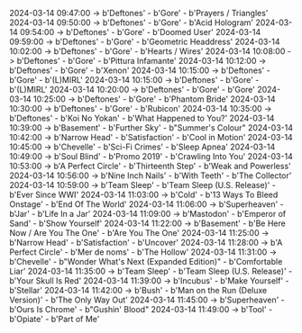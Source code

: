 2024-03-14 09:47:00 -> b'Deftones' - b'Gore' - b'Prayers / Triangles'
2024-03-14 09:50:00 -> b'Deftones' - b'Gore' - b'Acid Hologram'
2024-03-14 09:54:00 -> b'Deftones' - b'Gore' - b'Doomed User'
2024-03-14 09:59:00 -> b'Deftones' - b'Gore' - b'Geometric Headdress'
2024-03-14 10:02:00 -> b'Deftones' - b'Gore' - b'Hearts / Wires'
2024-03-14 10:08:00 -> b'Deftones' - b'Gore' - b'Pittura Infamante'
2024-03-14 10:12:00 -> b'Deftones' - b'Gore' - b'Xenon'
2024-03-14 10:15:00 -> b'Deftones' - b'Gore' - b'(L)MIRL'
2024-03-14 10:15:00 -> b'Deftones' - b'Gore' - b'(L)MIRL'
2024-03-14 10:20:00 -> b'Deftones' - b'Gore' - b'Gore'
2024-03-14 10:25:00 -> b'Deftones' - b'Gore' - b'Phantom Bride'
2024-03-14 10:30:00 -> b'Deftones' - b'Gore' - b'Rubicon'
2024-03-14 10:35:00 -> b'Deftones' - b'Koi No Yokan' - b'What Happened to You?'
2024-03-14 10:39:00 -> b'Basement' - b'Further Sky' - b"Summer's Colour"
2024-03-14 10:42:00 -> b'Narrow Head' - b'Satisfaction' - b'Cool in Motion'
2024-03-14 10:45:00 -> b'Chevelle' - b'Sci-Fi Crimes' - b'Sleep Apnea'
2024-03-14 10:49:00 -> b'Soul Blind' - b'Promo 2019' - b'Crawling Into You'
2024-03-14 10:53:00 -> b'A Perfect Circle' - b'Thirteenth Step' - b'Weak and Powerless'
2024-03-14 10:56:00 -> b'Nine Inch Nails' - b'With Teeth' - b'The Collector'
2024-03-14 10:59:00 -> b'Team Sleep' - b'Team Sleep (U.S. Release)' - b'Ever Since WWI'
2024-03-14 11:03:00 -> b'Cold' - b'13 Ways To Bleed Onstage' - b'End Of The World'
2024-03-14 11:06:00 -> b'Superheaven' - b'Jar' - b'Life In a Jar'
2024-03-14 11:09:00 -> b'Mastodon' - b'Emperor of Sand' - b'Show Yourself'
2024-03-14 11:22:00 -> b'Basement' - b'Be Here Now / Are You The One' - b'Are You The One'
2024-03-14 11:25:00 -> b'Narrow Head' - b'Satisfaction' - b'Uncover'
2024-03-14 11:28:00 -> b'A Perfect Circle' - b'Mer de noms' - b'The Hollow'
2024-03-14 11:31:00 -> b'Chevelle' - b"Wonder What's Next (Expanded Edition)" - b'Comfortable Liar'
2024-03-14 11:35:00 -> b'Team Sleep' - b'Team Sleep (U.S. Release)' - b'Your Skull Is Red'
2024-03-14 11:39:00 -> b'Incubus' - b'Make Yourself' - b'Stellar'
2024-03-14 11:42:00 -> b'Bush' - b'Man on the Run (Deluxe Version)' - b'The Only Way Out'
2024-03-14 11:45:00 -> b'Superheaven' - b'Ours Is Chrome' - b"Gushin' Blood"
2024-03-14 11:49:00 -> b'Tool' - b'Opiate' - b'Part of Me'
